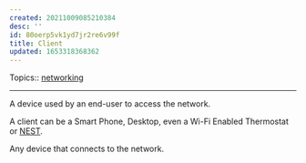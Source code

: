 ```yaml
---
created: 20211009085210384
desc: ''
id: 80oerp5vk1yd7jr2re6v99f
title: Client
updated: 1653318368362
---
```

   
Topics::  [networking](../topics/networking.md)   
   
   
---   
   
A device used by an end-user to access the network.   
   
A client can be a Smart Phone, Desktop, even a Wi-Fi Enabled Thermostat or [NEST](/not_created.md).   
   
Any device that connects to the network.